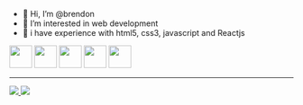 - 👋 Hi, I’m @brendon
- 👀 I’m interested in web development
- 💞️ i have experience with html5, css3, javascript and Reactjs

<div>
  <img height="40px" src="https://cdn.jsdelivr.net/gh/devicons/devicon/icons/css3/css3-original-wordmark.svg" />
  <img height="40px" src="https://cdn.jsdelivr.net/gh/devicons/devicon/icons/html5/html5-original-wordmark.svg" />
  <img height="40px" src="https://cdn.jsdelivr.net/gh/devicons/devicon/icons/javascript/javascript-original.svg" />
   <img height="40px" src="https://cdn.jsdelivr.net/gh/devicons/devicon/icons/react/react-original.svg" />
   <img height="40px" src="https://cdn.jsdelivr.net/gh/devicons/devicon/icons/nodejs/nodejs-original.svg" />
 
  </div>
  <hr/>
  <a href="https://brendon731.netlify.app" target="_blank">
    <img src="https://img.shields.io/badge/website-000000?style=for-the-badge&logo=About.me&logoColor=white"/>
  </a>
  <a href="https://linkedin.com/in/brendon731" target="_blank">
    <img src="https://img.shields.io/badge/LinkedIn-0077B5?style=for-the-badge&logo=linkedin&logoColor=white"/> 
  </a>
    

<!---
brendon731/brendon731 is a ✨ special ✨ repository because its `README.md` (this file) appears on your GitHub profile.
You can click the Preview link to take a look at your changes.

--->
